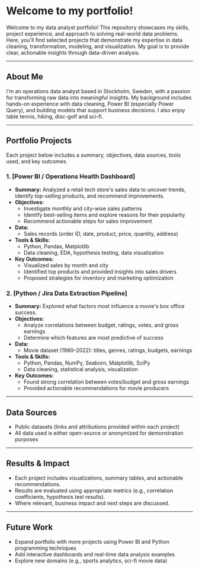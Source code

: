 # Welcome to my portfolio!

Welcome to my data analyst portfolio! This repository showcases my skills, project experience, and approach to solving real-world data problems. Here, you'll find selected projects that demonstrate my expertise in data cleaning, transformation, modeling, and visualization. My goal is to provide clear, actionable insights through data-driven analysis.

---

## **About Me**

I'm an operations data analyst based in Stockholm, Sweden, with a passion for transforming raw data into meaningful insights. My background includes hands-on experience with data cleaning, Power BI (especially Power Query), and building models that support business decisions. I also enjoy table tennis, hiking, disc-golf and sci-fi.

---

## **Portfolio Projects**

Each project below includes a summary, objectives, data sources, tools used, and key outcomes.

### **1. [Power BI / Operations Health Dashboard]**

- **Summary:** Analyzed a retail tech store's sales data to uncover trends, identify top-selling products, and recommend improvements.
- **Objectives:**  
  - Investigate monthly and city-wise sales patterns  
  - Identify best-selling items and explore reasons for their popularity  
  - Recommend actionable steps for sales improvement
- **Data:**  
  - Sales records (order ID, date, product, price, quantity, address)
- **Tools & Skills:**  
  - Python, Pandas, Matplotlib  
  - Data cleaning, EDA, hypothesis testing, data visualization
- **Key Outcomes:**  
  - Visualized sales by month and city  
  - Identified top products and provided insights into sales drivers  
  - Proposed strategies for inventory and marketing optimization

### **2. [Python / Jira Data Extraction Pipeline]**

- **Summary:** Explored what factors most influence a movie's box office success.
- **Objectives:**  
  - Analyze correlations between budget, ratings, votes, and gross earnings  
  - Determine which features are most predictive of success
- **Data:**  
  - Movie dataset (1980–2022): titles, genres, ratings, budgets, earnings
- **Tools & Skills:**  
  - Python, Pandas, NumPy, Seaborn, Matplotlib, SciPy  
  - Data cleaning, statistical analysis, visualization
- **Key Outcomes:**  
  - Found strong correlation between votes/budget and gross earnings  
  - Provided actionable recommendations for movie producers

---

## **Data Sources**

- Public datasets (links and attributions provided within each project)
- All data used is either open-source or anonymized for demonstration purposes

---

## **Results & Impact**

- Each project includes visualizations, summary tables, and actionable recommendations.
- Results are evaluated using appropriate metrics (e.g., correlation coefficients, hypothesis test results).
- Where relevant, business impact and next steps are discussed.

---

## **Future Work**

- Expand portfolio with more projects using Power BI and Python programming techniques
- Add interactive dashboards and real-time data analysis examples
- Explore new domains (e.g., sports analytics, sci-fi movie data)



